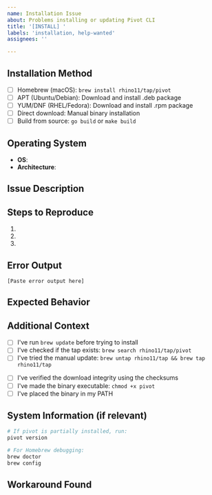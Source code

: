 ```yaml
---
name: Installation Issue
about: Problems installing or updating Pivot CLI
title: '[INSTALL] '
labels: 'installation, help-wanted'
assignees: ''

---
```


## Installation Method
<!-- Please select the installation method that's having issues -->
- [ ] Homebrew (macOS): `brew install rhino11/tap/pivot`
- [ ] APT (Ubuntu/Debian): Download and install .deb package
- [ ] YUM/DNF (RHEL/Fedora): Download and install .rpm package
- [ ] Direct download: Manual binary installation
- [ ] Build from source: `go build` or `make build`

## Operating System
<!-- Please provide your OS details -->
- **OS**: <!-- e.g., macOS 14.1, Ubuntu 22.04, Windows 11 -->
- **Architecture**: <!-- e.g., AMD64, ARM64 -->

## Issue Description
<!-- A clear description of what went wrong -->

## Steps to Reproduce
<!-- Please provide the exact commands you ran -->
1. 
2. 
3. 

## Error Output
<!-- Please paste the complete error message -->
```
[Paste error output here]
```

## Expected Behavior
<!-- What did you expect to happen? -->

## Additional Context
<!-- For Homebrew issues -->
- [ ] I've run `brew update` before trying to install
- [ ] I've checked if the tap exists: `brew search rhino11/tap/pivot`
- [ ] I've tried the manual update: `brew untap rhino11/tap && brew tap rhino11/tap`

<!-- For manual installation -->
- [ ] I've verified the download integrity using the checksums
- [ ] I've made the binary executable: `chmod +x pivot`
- [ ] I've placed the binary in my PATH

## System Information (if relevant)
<!-- Please run and paste the output if Pivot is partially working -->
```bash
# If pivot is partially installed, run:
pivot version

# For Homebrew debugging:
brew doctor
brew config
```

## Workaround Found
<!-- If you found a workaround, please share it to help others -->
